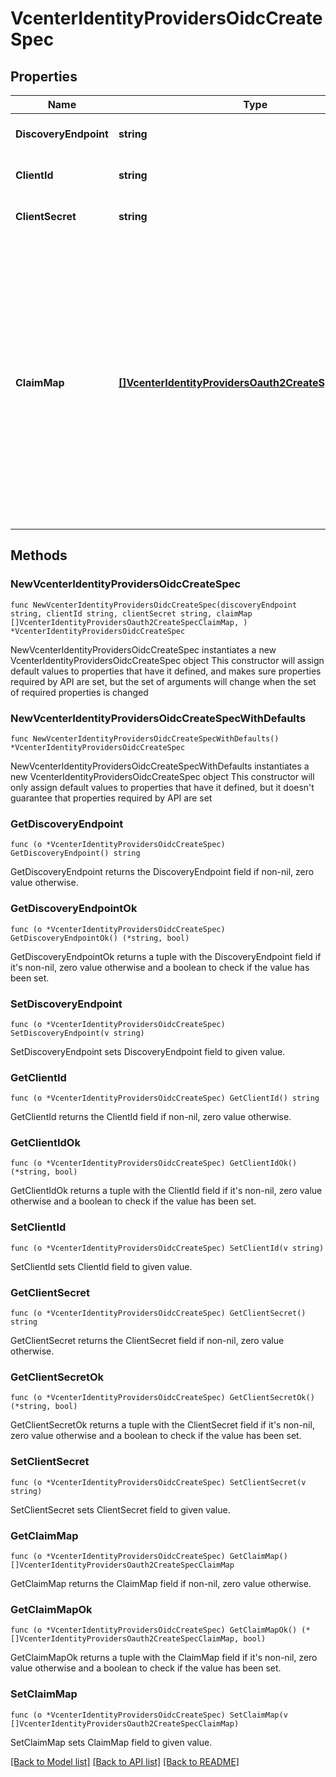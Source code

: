 # VcenterIdentityProvidersOidcCreateSpec

## Properties

Name | Type | Description | Notes
------------ | ------------- | ------------- | -------------
**DiscoveryEndpoint** | **string** | Endpoint to retrieve the provider metadata | 
**ClientId** | **string** | Client identifier to connect to the provider | 
**ClientSecret** | **string** | The secret shared between the client and the provider | 
**ClaimMap** | [**[]VcenterIdentityProvidersOauth2CreateSpecClaimMap**](VcenterIdentityProvidersOauth2CreateSpecClaimMap.md) | The map used to transform an OAuth2 claim to a corresponding claim that vCenter Server understands. Currently only the key \&quot;perms\&quot; is supported. The key \&quot;perms\&quot; is used for mapping the \&quot;perms\&quot; claim of incoming JWT. The value is another map with an external group as the key and a vCenter Server group as value. | 

## Methods

### NewVcenterIdentityProvidersOidcCreateSpec

`func NewVcenterIdentityProvidersOidcCreateSpec(discoveryEndpoint string, clientId string, clientSecret string, claimMap []VcenterIdentityProvidersOauth2CreateSpecClaimMap, ) *VcenterIdentityProvidersOidcCreateSpec`

NewVcenterIdentityProvidersOidcCreateSpec instantiates a new VcenterIdentityProvidersOidcCreateSpec object
This constructor will assign default values to properties that have it defined,
and makes sure properties required by API are set, but the set of arguments
will change when the set of required properties is changed

### NewVcenterIdentityProvidersOidcCreateSpecWithDefaults

`func NewVcenterIdentityProvidersOidcCreateSpecWithDefaults() *VcenterIdentityProvidersOidcCreateSpec`

NewVcenterIdentityProvidersOidcCreateSpecWithDefaults instantiates a new VcenterIdentityProvidersOidcCreateSpec object
This constructor will only assign default values to properties that have it defined,
but it doesn't guarantee that properties required by API are set

### GetDiscoveryEndpoint

`func (o *VcenterIdentityProvidersOidcCreateSpec) GetDiscoveryEndpoint() string`

GetDiscoveryEndpoint returns the DiscoveryEndpoint field if non-nil, zero value otherwise.

### GetDiscoveryEndpointOk

`func (o *VcenterIdentityProvidersOidcCreateSpec) GetDiscoveryEndpointOk() (*string, bool)`

GetDiscoveryEndpointOk returns a tuple with the DiscoveryEndpoint field if it's non-nil, zero value otherwise
and a boolean to check if the value has been set.

### SetDiscoveryEndpoint

`func (o *VcenterIdentityProvidersOidcCreateSpec) SetDiscoveryEndpoint(v string)`

SetDiscoveryEndpoint sets DiscoveryEndpoint field to given value.


### GetClientId

`func (o *VcenterIdentityProvidersOidcCreateSpec) GetClientId() string`

GetClientId returns the ClientId field if non-nil, zero value otherwise.

### GetClientIdOk

`func (o *VcenterIdentityProvidersOidcCreateSpec) GetClientIdOk() (*string, bool)`

GetClientIdOk returns a tuple with the ClientId field if it's non-nil, zero value otherwise
and a boolean to check if the value has been set.

### SetClientId

`func (o *VcenterIdentityProvidersOidcCreateSpec) SetClientId(v string)`

SetClientId sets ClientId field to given value.


### GetClientSecret

`func (o *VcenterIdentityProvidersOidcCreateSpec) GetClientSecret() string`

GetClientSecret returns the ClientSecret field if non-nil, zero value otherwise.

### GetClientSecretOk

`func (o *VcenterIdentityProvidersOidcCreateSpec) GetClientSecretOk() (*string, bool)`

GetClientSecretOk returns a tuple with the ClientSecret field if it's non-nil, zero value otherwise
and a boolean to check if the value has been set.

### SetClientSecret

`func (o *VcenterIdentityProvidersOidcCreateSpec) SetClientSecret(v string)`

SetClientSecret sets ClientSecret field to given value.


### GetClaimMap

`func (o *VcenterIdentityProvidersOidcCreateSpec) GetClaimMap() []VcenterIdentityProvidersOauth2CreateSpecClaimMap`

GetClaimMap returns the ClaimMap field if non-nil, zero value otherwise.

### GetClaimMapOk

`func (o *VcenterIdentityProvidersOidcCreateSpec) GetClaimMapOk() (*[]VcenterIdentityProvidersOauth2CreateSpecClaimMap, bool)`

GetClaimMapOk returns a tuple with the ClaimMap field if it's non-nil, zero value otherwise
and a boolean to check if the value has been set.

### SetClaimMap

`func (o *VcenterIdentityProvidersOidcCreateSpec) SetClaimMap(v []VcenterIdentityProvidersOauth2CreateSpecClaimMap)`

SetClaimMap sets ClaimMap field to given value.



[[Back to Model list]](../README.md#documentation-for-models) [[Back to API list]](../README.md#documentation-for-api-endpoints) [[Back to README]](../README.md)


